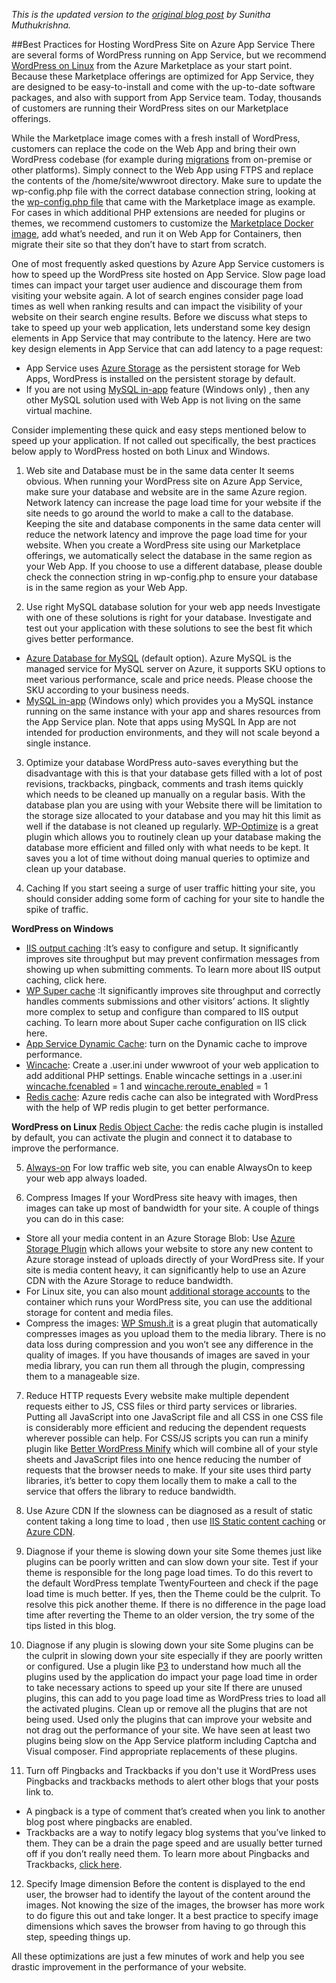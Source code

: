 <em>This is the updated version to the [original blog post](https://azure.microsoft.com/en-us/blog/10-ways-to-speed-up-your-wordpress-site-on-azure-websites/) by Sunitha Muthukrishna.</em>  

##Best Practices for Hosting WordPress Site on Azure App Service
There are several forms of WordPress running on App Service, but we recommend [WordPress on Linux](https://aka.ms/linux-wordpress) from the Azure Marketplace as your start point. Because these Marketplace offerings are optimized for App Service, they are designed to be easy-to-install and come with the up-to-date software packages, and also with support from App Service team. Today, thousands of customers are running their WordPress sites on our Marketplace offerings.

While the Marketplace image comes with a fresh install of WordPress, customers can replace the code on the Web App and bring their own WordPress codebase (for example during [migrations](https://blogs.msdn.microsoft.com/azureossds/2017/04/28/wordpress-migration-easy-as-a-b-c-1-2-3/) from on-premise or other platforms). Simply connect to the Web App using FTPS and replace the contents of the /home/site/wwwroot directory. Make sure to update the wp-config.php file with the correct database connection string, looking at the [wp-config.php file](https://github.com/Azure/app-service-quickstart-docker-images/blob/master/wordpress-alpine-php/0.51/wp-config.php) that came with the Marketplace image as example.  For cases in which additional PHP extensions are needed for plugins or themes, we recommend customers to customize the [Marketplace Docker image](https://github.com/Azure/app-service-quickstart-docker-images/tree/master/wordpress-alpine-php/0.51), add what’s needed, and run it on Web App for Containers, then migrate their site so that they don’t have to start from scratch.

One of most frequently asked questions by Azure App Service customers is how to speed up the WordPress site hosted on App Service.  Slow page load times can impact your target user audience and discourage them from visiting your website again. A lot of search engines consider page load times as well when ranking results and can impact the visibility of your website on their search engine results.  Before we discuss what steps to take to speed up your web application, lets understand some key design elements in App Service that may contribute to the latency. Here are two key design elements in App Service that can add latency to a page request:
* App Service uses [Azure Storage](https://github.com/projectkudu/kudu/wiki/Understanding-the-Azure-App-Service-file-system) as the persistent storage for Web Apps, WordPress is installed on the persistent storage by default.
* If you are not using [MySQL in-app](https://blogs.msdn.microsoft.com/appserviceteam/2016/08/18/announcing-mysql-in-app-preview-for-web-apps/) feature (Windows only) , then any other MySQL solution used with Web App is not living on the same virtual machine.
 
Consider implementing these quick and easy steps mentioned below to speed up your application. If not called out specifically, the best practices below apply to WordPress hosted on both Linux and Windows.
1. Web site and Database must be in the same data center
It seems obvious. When running your WordPress site on Azure App Service, make sure your database and website are in the same Azure region. Network latency can increase the page load time for your website if the site needs to go around the world to make a call to the database. Keeping the site and database components in the same data center will reduce the network latency and improve the page load time for your website. When you create a WordPress site using our Marketplace offerings, we automatically select the database in the same region as your Web App. If you choose to use a different database, please double check the connection string in wp-config.php to ensure your database is in the same region as your Web App. 

2. Use right MySQL database solution for your web app needs 
Investigate with one of these solutions is right for your database. Investigate and test out your application with these solutions to see the best fit which gives better performance.
* [Azure Database for MySQL](https://azure.microsoft.com/en-us/services/mysql/) (default option). Azure MySQL is the managed service for MySQL server on Azure, it supports SKU options to meet various performance, scale and price needs. Please choose the SKU according to your business needs. 
* [MySQL in-app](https://blogs.msdn.microsoft.com/appserviceteam/2016/08/18/announcing-mysql-in-app-preview-for-web-apps/) (Windows only) which provides you a MySQL instance running on the same instance with your app and shares resources from the App Service plan. Note that apps using MySQL In App are not intended for production environments, and they will not scale beyond a single instance. 

3. Optimize your database
WordPress auto-saves everything but the disadvantage with this is that your database gets filled with a lot of post revisions, trackbacks, pingback, comments and trash items quickly which needs to be cleaned up manually on a regular basis. With the database plan you are using with your Website there will be limitation to the storage size allocated to your database and you may hit this limit as well if the database is not cleaned up regularly. [WP-Optimize](http://wordpress.org/plugins/wp-optimize/) is a great plugin which allows you to routinely clean up your database making the database more efficient and filled only with what needs to be kept. It saves you a lot of time without doing manual queries to optimize and clean up your database.

4. Caching
If you start seeing a surge of user traffic hitting your site, you should consider adding some form of caching for your site to handle the spike of traffic. 

**WordPress on Windows**
* [IIS output caching](https://www.iis.net/learn/manage/managing-performance-settings/walkthrough-iis-output-caching) :It’s easy to configure and setup. It significantly improves site throughput but may prevent confirmation messages from showing up when submitting comments. To learn more about IIS output caching, click here.
* [WP Super cache](https://wordpress.org/plugins/wp-super-cache/) :It significantly improves site throughput and correctly handles comments submissions and other visitors’ actions. It slightly more complex to setup and configure than compared to IIS output caching. To learn more about Super cache configuration on IIS click here.
* [App Service Dynamic Cache](https:/github.com/projectkudu/kudu/wiki/Configurable-settings#turning-on-the-dynamic-cache-feature): turn on the Dynamic cache to improve performance. 
* [Wincache](https://www.php.net/manual/en/book.wincache.php): Create a .user.ini under wwwroot of your web application to add additional PHP settings.  Enable wincache settings in a .user.ini [wincache.fcenabled](http://php.net/manual/en/wincache.configuration.php#ini.wincache.fcenabled) = 1 and [wincache.reroute_enabled](http://php.net/manual/en/wincache.configuration.php#ini.wincache.reroute_enabled) = 1
* [Redis cache](https://azure.microsoft.com/en-us/services/cache/): Azure redis cache can also be integrated with WordPress with the help of WP redis plugin to get better performance. 

**WordPress on Linux**
[Redis Object Cache](https://wordpress.org/plugins/redis-cache/): the redis cache plugin is installed by default, you can activate the plugin and connect it to database to improve the performance. 

5. [Always-on](https://docs.microsoft.com/en-us/azure/app-service/web-sites-configure)
For low traffic web site,  you can enable AlwaysOn to keep your web app always loaded.

6. Compress Images
If your WordPress site heavy with images, then images can take up most of bandwidth for your site. A couple of things you can do in this case:
* Store all your media content in an Azure Storage Blob: Use [Azure Storage Plugin](https://wordpress.org/plugins/windows-azure-storage/) which allows your website to store any new content to Azure storage instead of uploads directly of your WordPress site. If your site is media content heavy, it can significantly help to use an Azure CDN with the Azure Storage to reduce bandwidth.  
* For Linux site, you can also mount [additional storage accounts](https://blogs.msdn.microsoft.com/appserviceteam/2018/09/24/announcing-bring-your-own-storage-to-app-service/) to the container which runs your WordPress site, you can use the additional storage for content and media files.
* Compress the images: [WP Smush.it](http://wordpress.org/plugins/wp-smushit/) is a great plugin that automatically compresses images as you upload them to the media library. There is no data loss during compression and you won’t see any difference in the quality of images. If you have thousands of images are saved in your media library, you can run them all through the plugin, compressing them to a manageable size.

7. Reduce HTTP requests
Every website make multiple dependent requests either to JS, CSS files or third party services or libraries. Putting all JavaScript into one JavaScript file and all CSS in one CSS file is considerably more efficient and reducing the dependent requests wherever possible can help. For CSS/JS scripts you can run a minify plugin like [Better WordPress Minify](https://wordpress.org/plugins/bwp-minify/) which will combine all of your style sheets and JavaScript files into one hence reducing the number of requests that the browser needs to make. If your site uses third party libraries, it’s better to copy them locally them to make a call to the service that offers the library to reduce bandwidth.

8. Use Azure CDN
If the slowness can be diagnosed as a result of static content taking a long time to load , then use [IIS Static content caching](https://www.iis.net/configreference/system.webserver/staticcontent) or [Azure CDN](https://azure.microsoft.com/en-us/services/cdn/).  

9. Diagnose if your theme is slowing down your site
Some themes just like plugins can be poorly written and can slow down your site. Test if your theme is responsible for the long page load times. To do this revert to the default WordPress template TwentyFourteen and check if the page load time is much better. If yes, then the Theme could be the culprit. To resolve this pick another theme. If there is no difference in the page load time after reverting the Theme to an older version, the try some of the tips listed in this blog.

10. Diagnose if any plugin is slowing down your site
Some plugins can be the culprit in slowing down your site especially if they are poorly written or configured. Use a plugin like [P3](https://wordpress.org/plugins/p3-profiler/) to understand how much all the plugins used by the application do impact your page load time in order to take necessary actions to speed up your site If there are unused plugins, this can add to you page load time as WordPress tries to load all the activated plugins. Clean up or remove all the plugins that are not being used. Used only the plugins that can improve your website and not drag out the performance of your site.
We have seen at least two plugins being slow on the App Service platform including Captcha and Visual composer. Find appropriate replacements of these plugins. 

11. Turn off Pingbacks and Trackbacks if you don't use it
WordPress uses Pingbacks and trackbacks methods to alert other blogs that your posts link to.
* A pingback is a type of comment that’s created when you link to another blog post where pingbacks are enabled.
* Trackbacks are a way to notify legacy blog systems that you’ve linked to them.
They can be a drain the page speed and are usually better turned off if you don’t really need them. To learn more about Pingbacks and Trackbacks, [click here](https://make.wordpress.org/support/user-manual/building-your-wordpress-community/trackbacks-and-pingbacks/).

12. Specify Image dimension
Before the content is displayed to the end user, the browser had to identify the layout of the content around the images. Not knowing the size of the images, the browser has more work to do figure this out and take longer. It a best practice to specify image dimensions which saves the browser from having to go through this step, speeding things up.

All these optimizations are just a few minutes of work and help you see drastic improvement in the performance of your website.


